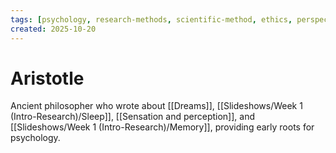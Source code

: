 ```yaml
---
tags: [psychology, research-methods, scientific-method, ethics, perspectives]
created: 2025-10-20
---
```

# Aristotle

Ancient philosopher who wrote about [[Dreams]], [[Slideshows/Week 1 (Intro-Research)/Sleep]], [[Sensation and perception]], and [[Slideshows/Week 1 (Intro-Research)/Memory]], providing early roots for psychology.
